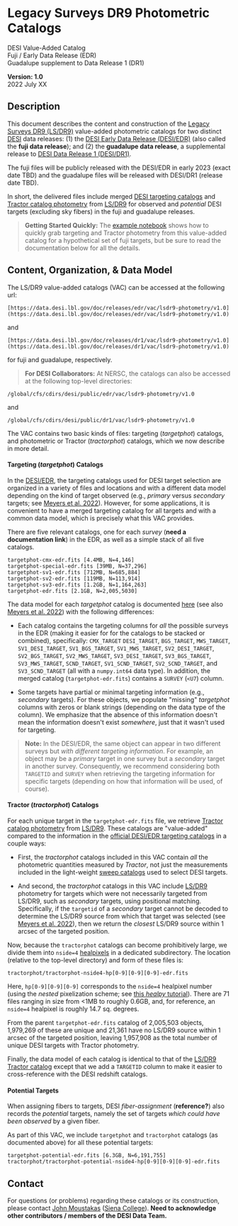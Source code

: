 Legacy Surveys DR9 Photometric Catalogs
=======================================

DESI Value-Added Catalog  
Fuji / Early Data Release (EDR)  
Guadalupe supplement to Data Release 1 (DR1)  

**Version: 1.0**  
2022 July XX

Description
-----------

This document describes the content and construction of the [Legacy Surveys DR9
(LS/DR9)](https://www.legacysurvey.org/dr9/description) value-added photometric
catalogs for two distinct [DESI](https://desi.lbl.gov/) data releases: (1) the
[DESI Early Data Release (DESI/EDR)](https://data.desi.lbl.gov/public/edr) (also
called the **fuji data release**); and (2) the **guadalupe data release**, a
supplemental release to [DESI Data Release 1
(DESI/DR1)](https://data.desi.lbl.gov/public/dr1).

The fuji files will be publicly released with the DESI/EDR in early 2023 (exact
date TBD) and the guadalupe files will be released with DESI/DR1 (release date
TBD).

In short, the delivered files include merged [DESI targeting
catalogs](https://desidatamodel.readthedocs.io/en/latest/DESI_TARGET/TARG_DIR/DR/VERSION/targets/PHASE/RESOLVE/OBSCON/PHASEtargets-OBSCON-RESOLVE-hp-HP.html#hdu1)
and [Tractor catalog
photometry](https://www.legacysurvey.org/dr9/description/#tractor-catalogs-1)
from [LS/DR9](https://www.legacysurvey.org/dr9/description) for observed and
*potential* DESI targets (excluding sky fibers) in the fuji and guadalupe releases. 

> **Getting Started Quickly:** The [example
    notebook](https://github.com/moustakas/desi-photometry/blob/main/example.ipynb)
    shows how to quickly grab targeting and Tractor photometry from this
    value-added catalog for a hypothetical set of fuji targets, but be sure to
    read the documentation below for all the details.

Content, Organization, & Data Model
-----------------------------------

The LS/DR9 value-added catalogs (VAC) can be accessed at the following url:
```
[https://data.desi.lbl.gov/doc/releases/edr/vac/lsdr9-photometry/v1.0](https://data.desi.lbl.gov/doc/releases/edr/vac/lsdr9-photometry/v1.0)
```
and
```
[https://data.desi.lbl.gov/doc/releases/dr1/vac/lsdr9-photometry/v1.0](https://data.desi.lbl.gov/doc/releases/dr1/vac/lsdr9-photometry/v1.0)
```
for fuji and guadalupe, respectively.

> **For DESI Collaborators:** At NERSC, the catalogs can also be accessed at the
    following top-level directories:
  ```
  /global/cfs/cdirs/desi/public/edr/vac/lsdr9-photometry/v1.0
  ```
  and
  ```
  /global/cfs/cdirs/desi/public/dr1/vac/lsdr9-photometry/v1.0
  ```

The VAC contains two basic kinds of files: targeting (*targetphot*) catalogs,
and photometric or Tractor (*tractorphot*) catalogs, which we now describe in
more detail.

#### Targeting (*targetphot*) Catalogs

In the [DESI/EDR](https://data.desi.lbl.gov/public/edr), the targeting catalogs
used for DESI target selection are organized in a variety of files and locations
and with a different data model depending on the kind of target observed (e.g.,
*primary* versus *secondary* targets; see [Meyers et
al. 2022](https://desi.lbl.gov/DocDB/cgi-bin/private/ShowDocument?docid=6693)). However,
for some applications, it is convenient to have a merged targeting catalog for
all targets and with a common data model, which is precisely what this VAC
provides.

There are five relevant catalogs, one for each *survey* (**need a documentation
link**) in the EDR, as well as a simple stack of all five catalogs.

```
targetphot-cmx-edr.fits [4.4MB, N=4,146]
targetphot-special-edr.fits [39MB, N=37,296]
targetphot-sv1-edr.fits [712MB, N=685,884]
targetphot-sv2-edr.fits [119MB, N=113,914]
targetphot-sv3-edr.fits [1.2GB, N=1,164,263]
targetphot-edr.fits [2.1GB, N=2,005,5030]
```

The data model for each *targetphot* catalog is documented
[here](https://desidatamodel.readthedocs.io/en/latest/DESI_TARGET/TARG_DIR/DR/VERSION/targets/PHASE/RESOLVE/OBSCON/PHASEtargets-OBSCON-RESOLVE-hp-HP.html#hdu1)
(see also [Meyers et
al. 2022](https://desi.lbl.gov/DocDB/cgi-bin/private/ShowDocument?docid=6693))
with the following differences:

* Each catalog contains the targeting columns for *all* the possible surveys in
the EDR (making it easier for for the catalogs to be stacked or combined),
specifically: `CMX_TARGET` `DESI_TARGET`, `BGS_TARGET`, `MWS_TARGET`,
`SV1_DESI_TARGET`, `SV1_BGS_TARGET`, `SV1_MWS_TARGET`, `SV2_DESI_TARGET`,
`SV2_BGS_TARGET`, `SV2_MWS_TARGET`, `SV3_DESI_TARGET`, `SV3_BGS_TARGET`,
`SV3_MWS_TARGET`, `SCND_TARGET`, `SV1_SCND_TARGET`, `SV2_SCND_TARGET`, and
`SV3_SCND_TARGET` (all with a `numpy.int64` data type). In addition, the merged
catalog (`targetphot-edr.fits`) contains a `SURVEY` (`<U7`) column.

* Some targets have partial or minimal targeting information (e.g., *secondary*
  targets). For these objects, we populate "missing" *targetphot* columns with
  zeros or blank strings (depending on the data type of the column). We
  emphasize that the absence of this information doesn't mean the information
  doesn't exist *somewhere*, just that it wasn't used for targeting.

> **Note:** In the DESI/EDR, the same object can appear in two different surveys
but *with different targeting information*. For example, an object may be a
*primary* target in one survey but a *secondary* target in another
survey. Consequently, we recommend considering both `TARGETID` and `SURVEY` when
retrieving the targeting information for specific targets (depending on how that
information will be used, of course).

#### Tractor (*tractorphot*) Catalogs

For each unique target in the `targetphot-edr.fits` file, we retrieve [Tractor
catalog
photometry](https://www.legacysurvey.org/dr9/description/#tractor-catalogs-1)
from [LS/DR9](https://www.legacysurvey.org/dr9/description). These catalogs are
"value-added" compared to the information in the [official DESI/EDR targeting
catalogs](https://data.desi.lbl.gov/public/edr/target/catalogs) in a couple
ways:

* First, the *tractorphot* catalogs included in this VAC contain *all* the
  photometric quantities measured by *Tractor*, not just the measurements
  included in the light-weight [sweep
  catalogs](https://www.legacysurvey.org/dr9/files/#sweep-catalogs-region-sweep)
  used to select DESI targets.

* And second, the *tractorphot* catalogs in this VAC include
  [LS/DR9](https://www.legacysurvey.org/dr9/description) photometry for targets
  which were not necessarily targeted from LS/DR9, such as *secondary* targets,
  using positional matching. Specifically, if the `targetid` of a *secondary*
  target cannot be decoded to determine the LS/DR9 source from which that target
  was selected (see [Meyers et
  al. 2022](https://desi.lbl.gov/DocDB/cgi-bin/private/ShowDocument?docid=6693)),
  then we return the *closest* LS/DR9 source within 1 arcsec of the targeted
  position.

Now, because the `tractorphot` catalogs can become prohibitively large, we
divide them into `nside=4`
[healpixels](https://healpy.readthedocs.io/en/latest/) in a dedicated
subdirectory. The location (relative to the top-level directory) and form of
these files is:

```
tractorphot/tractorphot-nside4-hp[0-9][0-9][0-9]-edr.fits
```

Here, `hp[0-9][0-9][0-9]` corresponds to the `nside=4` healpixel number (using the *nested*
pixelization scheme; see [this *healpy*
tutorial](https://healpix.jpl.nasa.gov/pdf/intro.pdf)). There are 71 files
ranging in size from <1MB to roughly 0.6GB, and, for reference, an `nside=4`
healpixel is roughly 14.7 sq. degrees.

From the parent `targetphot-edr.fits` catalog of 2,005,503 objects, 1,979,269 of
these are unique and 21,361 have no LS/DR9 source within 1 arcsec of the
targeted position, leaving 1,957,908 as the total number of unique DESI targets
with Tractor photometry.

Finally, the data model of each catalog is identical to that of the [LS/DR9
Tractor
catalog](https://www.legacysurvey.org/dr9/description/#tractor-catalogs-1)
except that we add a `TARGETID` column to make it easier to cross-reference with
the DESI redshift catalogs.

#### Potential Targets

When assigning fibers to targets, DESI *fiber-assignment* (**reference?**) also
records the *potential* targets, namely the set of targets *which could have
been observed* by a given fiber.

As part of this VAC, we include `targetphot` and `tractorphot` catalogs (as
documented above) for all these potential targets:

```
targetphot-potential-edr.fits [6.3GB, N=6,191,755]
tractorphot/tractorphot-potential-nside4-hp[0-9][0-9][0-9]-edr.fits
```

Contact
-------

For questions (or problems) regarding these catalogs or its construction, please
contact [John Moustakas](jmoustakas@siena.edu) ([Siena
College](https://siena.edu)). **Need to acknowledge other contributors / members
of the DESI Data Team.**


